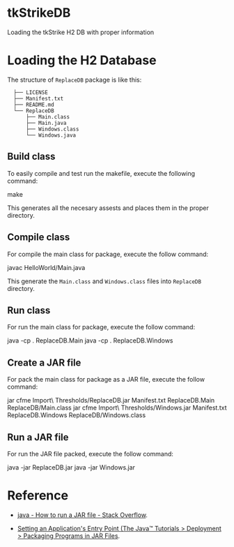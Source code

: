 # tkStrikeDB
Loading the tkStrike H2 DB with proper information

Loading the H2 Database
=======================

The structure of ``ReplaceDB`` package is like this:
```
  ├── LICENSE
  ├── Manifest.txt
  ├── README.md
  └── ReplaceDB
      ├── Main.class
      ├── Main.java
      ├── Windows.class
      └── Windows.java
```

Build class
-------------
To easily compile and test run the makefile, execute the following command:

  make

This generates all the necesary assests and places them in the proper directory.

Compile class
-------------

For compile the main class for package, execute the follow command:

  javac HelloWorld/Main.java

This generate the ``Main.class`` and ``Windows.class`` files into ``ReplaceDB`` directory.

Run class
---------

For run the main class for package, execute the follow command:

  java -cp . ReplaceDB.Main
  java -cp . ReplaceDB.Windows

Create a JAR file
-----------------

For pack the main class for package as a JAR file, execute the follow command:

  jar cfme Import\ Thresholds/ReplaceDB.jar Manifest.txt ReplaceDB.Main ReplaceDB/Main.class
  jar cfme Import\ Thresholds/Windows.jar Manifest.txt ReplaceDB.Windows ReplaceDB/Windows.class


Run a JAR file
--------------

For run the JAR file packed, execute the follow command:

  java -jar ReplaceDB.jar
  java -jar Windows.jar

Reference
=========

- [java - How to run a JAR file - Stack Overflow](http://stackoverflow.com/questions/1238145/how-to-run-a-jar-file).

- [Setting an Application's Entry Point (The Java™ Tutorials > Deployment > Packaging Programs in JAR Files](http://docs.oracle.com/javase/tutorial/deployment/jar/appman.html).
